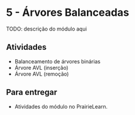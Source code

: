 # 5 - Árvores Balanceadas

TODO: descrição do módulo aqui

## Atividades

- Balanceamento de árvores binárias
- Árvore AVL (inserção)
- Árvore AVL (remoção)

## Para entregar

- Atividades do módulo no PrairieLearn.
